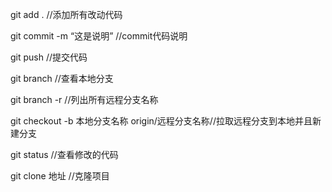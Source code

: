 git add .      //添加所有改动代码

git commit -m “这是说明”   //commit代码说明

git push 		//提交代码

git branch      //查看本地分支

git branch -r //列出所有远程分支名称

git checkout -b 本地分支名称 origin/远程分支名称//拉取远程分支到本地并且新建分支

git status       //查看修改的代码

git clone 地址  //克隆项目